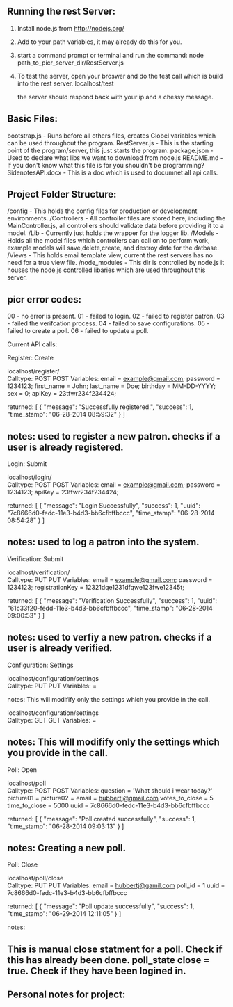 Running the rest Server:
------------------------

1. Install node.js from http://nodejs.org/
2. Add to your path variables, it may already do this for you.
3. start a command prompt or terminal and run the command:
node path_to_picr_server_dir/RestServer.js
4. To test the server, open your broswer and do the test call which is build into the rest server.
localhost/test 

    the server should respond back with your ip and a chessy message.

Basic Files:
---------
bootstrap.js - Runs before all others files, creates Globel variables which can be used throughout the program.
RestServer.js - This is the starting point of the program/server, this just starts the program.
package.json - Used to declare what libs we want to download from node.js
README.md - If you don't know what this file is for you shouldn't be programming?
SidenotesAPI.docx - This is a doc which is used to documnet all api calls.

Project Folder Structure:
--------------------------
/config - This holds the config files for production or development environments.
/Controllers - All controller files are stored here, including the MainController.js, all controllers should validate data before providing it to a model.
/Lib - Currently just holds the wrapper for the logger lib.
/Models - Holds all the model files which controllers can call on to perform work, example models will save,delete,create, and destroy date for the datbase.
/Views - This holds email template view, current the rest servers has no need for a true view file.
/node_modules - This dir is controlled by node.js it houses the node.js controlled libaries which are used throughout this server.

picr error codes:
-----------------
00 - no error is present.
01 - failed to login.
02 - failed to register patron.
03 - failed the verifcation process.
04 - failed to save configurations.
05 - failed to create a poll.
06 - failed to update a poll.

Current API calls:

Register: Create

localhost/register/                     
Calltype: POST
POST Variables:
email       = example@gmail.com;
password    = 1234123;
first_name  = John;
last_name   = Doe;
birthday    = MM-DD-YYYY;
sex         = 0;
apiKey      = 23tfwr234f234424;

returned:
[
    {
        "message": "Successfully registered.",
        "success": 1,
        "time_stamp": "06-28-2014 08:59:32"
    }
]

notes:
used to register a new patron.
checks if a user is already registered.
------------------------------------------------

Login: Submit

localhost/login/                        
Calltype: POST
POST Variables:
email       = example@gmail.com;
password    = 1234123;
apiKey      = 23tfwr234f234424;

returned:
[
    {
        "message": "Login Successfully",
        "success": 1,
        "uuid": "7c8666d0-fedc-11e3-b4d3-bb6cfbffbccc",
        "time_stamp": "06-28-2014 08:54:28"
    }
]

notes:
used to log a patron into the system.
-----------------------------------------------

Verification: Submit 

localhost/verification/                 
Calltype: PUT
PUT Variables:
email           = example@gmail.com;
password        = 1234123;
registrationKey = 12321dqe1231dfqwe123fwe12345t;

returned:
[
    {
        "message": "Verification Successfully",
        "success": 1,
        "uuid": "61c33f20-fedd-11e3-b4d3-bb6cfbffbccc",
        "time_stamp": "06-28-2014 09:00:53"
    }
]

notes:
used to verfiy a new patron.
checks if a user is already verified.
------------------------------------------------

Configuration: Settings 

localhost/configuration/settings        
Calltype: PUT
PUT Variables:
<name of setting> = <value of setting>

notes:
This will modifify only the settings which you provide in the call.



localhost/configuration/settings        
Calltype: GET
GET Variables:
<name of setting> = <value of setting>

notes:
This will modifify only the settings which you provide in the call.
------------------------------------------------

Poll: Open

localhost/poll      
Calltype: POST
POST Variables:
    question        = 'What should i wear today?'
    picture01       = <encoded in base64>
    picture02       = <encoded in base64>
    email           = hubbertj@gmail.com
    votes_to_close  = 5 <one or both>
    time_to_close   = 5000 <in mins>
    uuid            = 7c8666d0-fedc-11e3-b4d3-bb6cfbffbccc

returned:
[
    {
        "message": "Poll created successfully",
        "success": 1,
        "time_stamp": "06-28-2014 09:03:13"
    }
]


notes:
Creating a new poll.
------------------------------------------------

Poll: Close

localhost/poll/close        
Calltype: PUT
PUT Variables:
email   = hubbertj@gamil.com
poll_id = 1
uuid    = 7c8666d0-fedc-11e3-b4d3-bb6cfbffbccc

returned:
[
    {
        "message": "Poll update successfully",
        "success": 1,
        "time_stamp": "06-29-2014 12:11:05"
    }
]

notes:

This is manual close statment for a poll. Check if this has already been done. 
poll_state close = true. 
Check if they have been logined in.
-------------------------------------------------











Personal notes for project:
----------------------------